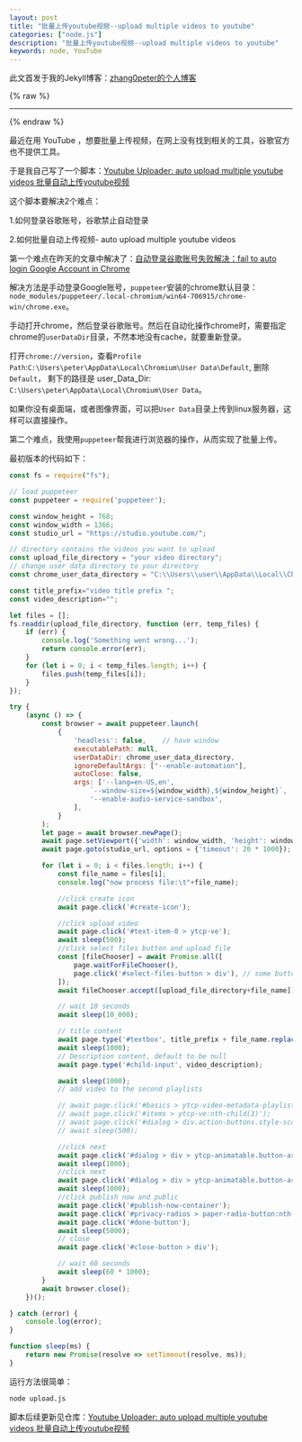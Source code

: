 ```yaml
---
layout: post
title: "批量上传youtube视频--upload multiple videos to youtube"
categories: ["node.js"]
description: "批量上传youtube视频--upload multiple videos to youtube"
keywords: node, YouTube
---
```


此文首发于我的Jekyll博客：[zhang0peter的个人博客](https://zhang0peter.com)         

{% raw %}
***          
{% endraw %}

最近在用 YouTube ，想要批量上传视频，在网上没有找到相关的工具，谷歌官方也不提供工具。

于是我自己写了一个脚本：[Youtube Uploader: auto upload multiple youtube videos 批量自动上传youtube视频](https://github.com/zhang0peter/youtube-upload-multi-videos)

这个脚本要解决2个难点：

1.如何登录谷歌账号，谷歌禁止自动登录

2.如何批量自动上传视频- auto upload multiple youtube videos

第一个难点在昨天的文章中解决了：[自动登录谷歌账号失败解决：fail to auto login Google Account in Chrome](https://zhang0peter.com/2020/02/17/chrome-auto/)

解决方法是手动登录Google账号，`puppeteer`安装的chrome默认目录：
`node_modules/puppeteer/.local-chromium/win64-706915/chrome-win/chrome.exe`。

手动打开chrome，然后登录谷歌账号。然后在自动化操作chrome时，需要指定chrome的`userDataDir`目录，不然本地没有cache，就要重新登录。

打开`chrome://version`，查看`Profile Path`:`C:\Users\peter\AppData\Local\Chromium\User Data\Default`, 删除 `Default`， 剩下的路径是 user_Data_Dir: `C:\Users\peter\AppData\Local\Chromium\User Data`。

如果你没有桌面端，或者图像界面，可以把`User Data`目录上传到linux服务器，这样可以直接操作。

第二个难点，我使用`puppeteer`帮我进行浏览器的操作，从而实现了批量上传。

最初版本的代码如下：

```js
const fs = require("fs");

// load puppeteer
const puppeteer = require('puppeteer');

const window_height = 768;
const window_width = 1366;
const studio_url = "https://studio.youtube.com/";

// directory contains the videos you want to upload
const upload_file_directory = "your video directory";
// change user data directory to your directory
const chrome_user_data_directory = "C:\\Users\\user\\AppData\\Local\\Chromium\\User Data";

const title_prefix="video title prefix ";
const video_description="";

let files = [];
fs.readdir(upload_file_directory, function (err, temp_files) {
    if (err) {
        console.log('Something went wrong...');
        return console.error(err);
    }
    for (let i = 0; i < temp_files.length; i++) {
        files.push(temp_files[i]);
    }
});

try {
    (async () => {
        const browser = await puppeteer.launch(
            {
                'headless': false,    // have window
                executablePath: null,
                userDataDir: chrome_user_data_directory,
                ignoreDefaultArgs: ["--enable-automation"],
                autoClose: false,
                args: ['--lang=en-US,en',
                    `--window-size=${window_width},${window_height}`,
                    '--enable-audio-service-sandbox',
                ],
            }
        );
        let page = await browser.newPage();
        await page.setViewport({'width': window_width, 'height': window_height});
        await page.goto(studio_url, options = {'timeout': 20 * 1000});

        for (let i = 0; i < files.length; i++) {
            const file_name = files[i];
            console.log("now process file:\t"+file_name);

            //click create icon
            await page.click('#create-icon');

            //click upload video
            await page.click('#text-item-0 > ytcp-ve');
            await sleep(500);
            //click select files button and upload file
            const [fileChooser] = await Promise.all([
                page.waitForFileChooser(),
                page.click('#select-files-button > div'), // some button that triggers file selection
            ]);
            await fileChooser.accept([upload_file_directory+file_name]);

            // wait 10 seconds
            await sleep(10_000);

            // title content
            await page.type('#textbox', title_prefix + file_name.replace('.mp4',''));
            await sleep(1000);
            // Description content, default to be null
            await page.type('#child-input', video_description);

            await sleep(1000);
            // add video to the second playlists

            // await page.click('#basics > ytcp-video-metadata-playlists > ytcp-text-dropdown-trigger > ytcp-dropdown-trigger > div');
            // await page.click('#items > ytcp-ve:nth-child(3)');
            // await page.click('#dialog > div.action-buttons.style-scope.ytcp-playlist-dialog > ytcp-button.save-button.action-button.style-scope.ytcp-playlist-dialog > div');
            // await sleep(500);

            //click next
            await page.click('#dialog > div > ytcp-animatable.button-area.metadata-fade-in-section.style-scope.ytcp-uploads-dialog > div > div.right-button-area.style-scope.ytcp-uploads-dialog');
            await sleep(1000);
            //click next
            await page.click('#dialog > div > ytcp-animatable.button-area.metadata-fade-in-section.style-scope.ytcp-uploads-dialog > div > div.right-button-area.style-scope.ytcp-uploads-dialog');
            await sleep(1000);
            //click publish now and public
            await page.click('#publish-now-container');
            await page.click('#privacy-radios > paper-radio-button:nth-child(1)');
            await page.click('#done-button');
            await sleep(5000);
            // close
            await page.click('#close-button > div');

            // wait 60 seconds
            await sleep(60 * 1000);
        }
        await browser.close();
    })();

} catch (error) {
    console.log(error);
}

function sleep(ms) {
    return new Promise(resolve => setTimeout(resolve, ms));
}
```

运行方法很简单：
```sh
node upload.js
```

脚本后续更新见仓库：[Youtube Uploader: auto upload multiple youtube videos 批量自动上传youtube视频](https://github.com/zhang0peter/youtube-upload-multi-videos)